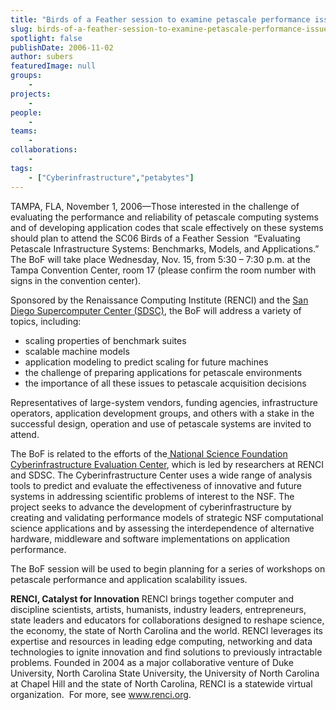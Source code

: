 ```yaml
---
title: "Birds of a Feather session to examine petascale performance issues"
slug: birds-of-a-feather-session-to-examine-petascale-performance-issues
spotlight: false
publishDate: 2006-11-02
author: subers
featuredImage: null
groups:
    - 
projects:
    - 
people:
    - 
teams: 
    - 
collaborations:
    - 
tags:
    - ["Cyberinfrastructure","petabytes"]
---
```

TAMPA, FLA, November 1, 2006—Those interested in the challenge of evaluating the performance and reliability of petascale computing systems and of developing application codes that scale effectively on these systems should plan to attend the SC06 Birds of a Feather Session  “Evaluating Petascale Infrastructure Systems: Benchmarks, Models, and Applications.” The BoF will take place Wednesday, Nov. 15, from 5:30 – 7:30 p.m. at the Tampa Convention Center, room 17 (please confirm the room number with signs in the convention center).  <!--more-->

Sponsored by the Renaissance Computing Institute (RENCI) and the <a href="http://www.sdsc.edu/" target="_blank" rel="noopener">San Diego Supercomputer Center (SDSC)</a>, the BoF will address a variety of topics, including:
<ul type="disc">
 	<li>scaling properties of benchmark suites</li>
 	<li>scalable machine models</li>
 	<li>application modeling to predict scaling for future machines</li>
 	<li>the challenge of preparing applications for petascale environments</li>
 	<li>the importance of all these issues to petascale acquisition decisions</li>
</ul>
Representatives of large-system vendors, funding agencies, infrastructure operators, application development groups, and others with a stake in the successful design, operation and use of petascale systems are invited to attend.

The BoF is related to the efforts of the<a href="https://renci.org/research/ci-evaluation-center/"> National Science Foundation Cyberinfrastructure Evaluation Center</a>, which is led by researchers at RENCI and SDSC. The Cyberinfrastructure Center uses a wide range of analysis tools to predict and evaluate the effectiveness of innovative and future systems in addressing scientific problems of interest to the NSF. The project seeks to advance the development of cyberinfrastructure by creating and validating performance models of strategic NSF computational science applications and by assessing the interdependence of alternative hardware, middleware and software implementations on application performance.

The BoF session will be used to begin planning for a series of workshops on petascale performance and application scalability issues.

<strong>RENCI, Catalyst for Innovation</strong>
RENCI brings together computer and discipline scientists, artists, humanists, industry leaders, entrepreneurs, state leaders and educators for collaborations designed to reshape science, the economy, the state of North Carolina and the world. RENCI leverages its expertise and resources in leading edge computing, networking and data technologies to ignite innovation and find solutions to previously intractable problems. Founded in 2004 as a major collaborative venture of Duke University, North Carolina State University, the University of North Carolina at Chapel Hill and the state of North Carolina, RENCI is a statewide virtual organization.  For more, see <a href="https://www.renci.org/">www.renci.org</a>.
